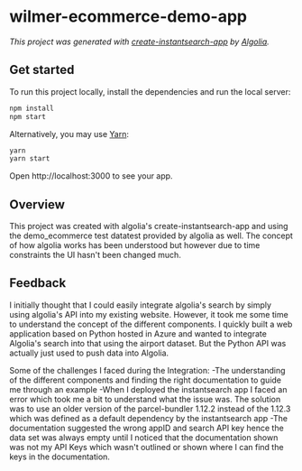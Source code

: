 # wilmer-ecommerce-demo-app

_This project was generated with [create-instantsearch-app](https://github.com/algolia/create-instantsearch-app) by [Algolia](https://algolia.com)._

## Get started

To run this project locally, install the dependencies and run the local server:

```sh
npm install
npm start
```

Alternatively, you may use [Yarn](https://http://yarnpkg.com/):

```sh
yarn
yarn start
```

Open http://localhost:3000 to see your app.

## Overview
This project was created with algolia's create-instantsearch-app and using the demo_ecommerce test datatest provided by algolia as well.
The concept of how algolia works has been understood but however due to time constraints the UI hasn't been changed much.

## Feedback
I initially thought that I could easily integrate algolia's search by simply using algolia's API into my existing website. However, it took me some time to understand the concept of the different components. I quickly built a web application based on Python hosted in Azure and wanted to integrate Algolia's search into that using the airport dataset. But the Python API was actually just used to push data into Algolia.

Some of the challenges I faced during the Integration:
-The understanding of the different components and finding the right documentation to guide me through an example
-When I deployed the instantsearch app I faced an error which took me a bit to understand what the issue was. The solution was to use an older version of the parcel-bundler 1.12.2 instead of the 1.12.3 which was defined as a default dependency by the instantsearch app
-The documentation suggested the wrong appID and search API key hence the data set was always empty until I noticed that the documentation shown was not my API Keys which wasn't outlined or shown where I can find the keys in the documentation.






